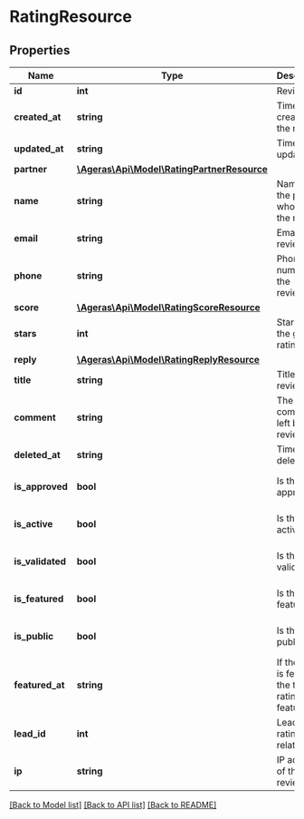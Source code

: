 # RatingResource

## Properties
Name | Type | Description | Notes
------------ | ------------- | ------------- | -------------
**id** | **int** | Review ID. | [optional] 
**created_at** | **string** | Time of creation of the rating. | [optional] 
**updated_at** | **string** | Time of last update. | [optional] 
**partner** | [**\Ageras\Api\Model\RatingPartnerResource**](RatingPartnerResource.md) |  | [optional] 
**name** | **string** | Name of the person who wrote the review. | [optional] 
**email** | **string** | Email of the reviewer. | [optional] 
**phone** | **string** | Phone number of the reviewer. | [optional] 
**score** | [**\Ageras\Api\Model\RatingScoreResource**](RatingScoreResource.md) |  | [optional] 
**stars** | **int** | Stars for the given rating | [optional] 
**reply** | [**\Ageras\Api\Model\RatingReplyResource**](RatingReplyResource.md) |  | [optional] 
**title** | **string** | Title of the review. | [optional] 
**comment** | **string** | The comment left by the reviewer. | [optional] 
**deleted_at** | **string** | Time of deletion. | [optional] 
**is_approved** | **bool** | Is the rating approved? | [optional] [default to false]
**is_active** | **bool** | Is the rating active? | [optional] [default to false]
**is_validated** | **bool** | Is the rating validated? | [optional] [default to false]
**is_featured** | **bool** | Is the rating featured? | [optional] [default to false]
**is_public** | **bool** | Is the rating public | [optional] [default to false]
**featured_at** | **string** | If the rating is featured, the time the rating was featured. | [optional] 
**lead_id** | **int** | Lead ID this rating relates to. | [optional] 
**ip** | **string** | IP address of the reviewer. | [optional] 

[[Back to Model list]](../README.md#documentation-for-models) [[Back to API list]](../README.md#documentation-for-api-endpoints) [[Back to README]](../README.md)


